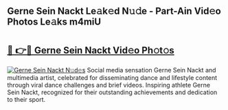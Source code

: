 ## Gerne Sein Nackt Le𝚊k𝚎d N𝚞𝚍e - Part-Ain Vid𝚎o Photos Le𝚊ks m4miU

# <h2><a href="http://fb37de.evod.top/?m=Gerne+Sein+Nackt">🔗 👉🔴 Gerne Sein Nackt Vid𝚎o Ph𝚘t𝚘s</a></h2>

[![Gerne Sein Nackt N𝚞d𝚎s](https://i.imgur.com/8V9OHl7.gif)](http://fb37de.evod.top/?m=Gerne+Sein+Nackt)
Social media sensation Gerne Sein Nackt and multimedia artist, celebrated for disseminating dance and lifestyle content through viral dance challenges and brief videos. Inspiring athlete Gerne Sein Nackt, recognized for their outstanding achievements and dedication to their sport. 
